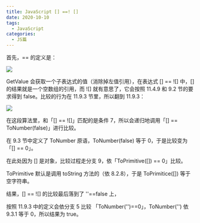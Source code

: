 ```yaml
---
title: JavaScript [] ==! []
date: 2020-10-10
tags:
  - JavaScript
categories:
  - JS篇
---
```


首先，== 的定义是：

<img src="https://pic1.zhimg.com/cf1e9188f66186ecd77fb31ac0c5400f_r.jpg?source=1940ef5c" />

GetValue 会获取一个子表达式的值（消除掉左值引用），在表达式 [] == ![] 中，[] 的结果就是一个空数组的引用，而 ![] 就有意思了，它会按照 11.4.9 和 9.2 节的要求得到 false。比较的行为在 11.9.3 节里，所以翻到 11.9.3：

<img src="https://pic4.zhimg.com/2d0d90f2d9549f5f13ad53be3f75ace8_r.jpg?source=1940ef5c" />

在这段算法里，和「[] == ![]」匹配的是条件 7，所以会递归地调用「[] == ToNumber(false)」进行比较。

在 9.3 节中定义了 ToNumber 原语，ToNumber(false) 等于 0，于是比较变为「[] == 0」。

在此处因为 [] 是对象，比较过程走分支 9，依「ToPrimitive([]) == 0」比较。

ToPrimitive 默认是调用 toString 方法的（依 8.2.8），于是 ToPrimitice([]) 等于空字符串。

结果，[] == ![] 的比较最后落到了 ''==false 上，

按照 11.9.3 中的定义会依分支 5 比较 「ToNumber('')==0」，ToNumber('') 依 9.3.1 等于 0，所以结果为 true。
